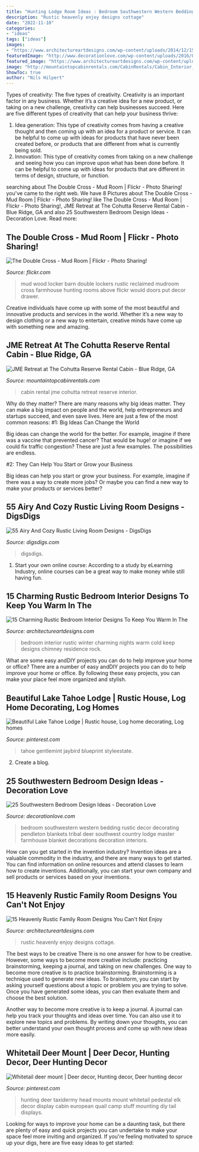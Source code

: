 ```yaml
---
title: "Hunting Lodge Room Ideas : Bedroom Southwestern Western Bedding Rustic Decor Decorating Pendleton Blankets Tribal Deer Southwest Country Lodge Master Farmhouse Blanket Decorations Decoration Interiors"
description: "Rustic heavenly enjoy designs cottage"
date: "2022-11-10"
categories:
- "ideas"
tags: ["ideas"]
images:
- "https://www.architectureartdesigns.com/wp-content/uploads/2014/12/15-Charming-Rustic-Bedroom-Interior-Designs-To-Keep-You-Warm-In-The-Cold-Winter-Nights-267-630x420.jpg"
featuredImage: "http://www.decorationlove.com/wp-content/uploads/2016/04/Deer-Southwestern-Bedroom-Design.jpeg"
featured_image: "https://www.architectureartdesigns.com/wp-content/uploads/2014/12/15-Charming-Rustic-Bedroom-Interior-Designs-To-Keep-You-Warm-In-The-Cold-Winter-Nights-267-630x420.jpg"
image: "http://mountaintopcabinrentals.com/CabinRentals/Cabin_Interior_1.jpg"
ShowToc: true
author: "Nils Hilpert"
---
```



Types of creativity: The five types of creativity.
Creativity is an important factor in any business. Whether it’s a creative idea for a new product, or taking on a new challenge, creativity can help businesses succeed. Here are five different types of creativity that can help your business thrive: 
1. Idea generation: This type of creativity comes from having a creative thought and then coming up with an idea for a product or service. It can be helpful to come up with ideas for products that have never been created before, or products that are different from what is currently being sold. 
2. Innovation: This type of creativity comes from taking on a new challenge and seeing how you can improve upon what has been done before. It can be helpful to come up with ideas for products that are different in terms of design, structure, or function. 

	

		
searching about The Double Cross - Mud Room | Flickr - Photo Sharing! you've came to the right web. We have 8 Pictures about The Double Cross - Mud Room | Flickr - Photo Sharing! like The Double Cross - Mud Room | Flickr - Photo Sharing!, JME Retreat at The Cohutta Reserve Rental Cabin - Blue Ridge, GA and also 25 Southwestern Bedroom Design Ideas - Decoration Love. Read more:
		
    
## The Double Cross - Mud Room | Flickr - Photo Sharing!

<img loading=lazy src="https://c2.staticflickr.com/6/5260/5390754881_55a040ba9d_z.jpg" onerror="this.onerror=null;this.src='https://tse4.mm.bing.net/th?id=OIP.S9qxpQxMWPyxYmVVa4JSFgAAAA&amp;pid=15.1';" alt="The Double Cross - Mud Room | Flickr - Photo Sharing!">

_Source: flickr.com_

>mud wood locker barn double lockers rustic reclaimed mudroom cross farmhouse hunting rooms above flickr would doors put decor drawer. 

	

Creative individuals have come up with some of the most beautiful and innovative products and services in the world. Whether it’s a new way to design clothing or a new way to entertain, creative minds have come up with something new and amazing.

    
## JME Retreat At The Cohutta Reserve Rental Cabin - Blue Ridge, GA

<img loading=lazy src="http://mountaintopcabinrentals.com/CabinRentals/Cabin_Interior_1.jpg" onerror="this.onerror=null;this.src='https://tse3.mm.bing.net/th?id=OIP.VLqdi62SxIepn4YFvKH5ZQHaEK&amp;pid=15.1';" alt="JME Retreat at The Cohutta Reserve Rental Cabin - Blue Ridge, GA">

_Source: mountaintopcabinrentals.com_

>cabin rental jme cohutta retreat reserve interior. 

	

Why do they matter?
There are many reasons why big ideas matter. They can make a big impact on people and the world, help entrepreneurs and startups succeed, and even save lives. Here are just a few of the most common reasons:
#1: Big Ideas Can Change the World

Big ideas can change the world for the better. For example, imagine if there was a vaccine that prevented cancer? That would be huge! or imagine if we could fix traffic congestion? These are just a few examples. The possibilities are endless.

#2: They Can Help You Start or Grow your Business

Big ideas can help you start or grow your business. For example, imagine if there was a way to create more jobs? Or maybe you can find a new way to make your products or services better?

    
## 55 Airy And Cozy Rustic Living Room Designs - DigsDigs

<img loading=lazy src="https://www.digsdigs.com/photos/airy-and-cozy-rustic-living-room-designs-44-554x831.jpg" onerror="this.onerror=null;this.src='https://tse1.mm.bing.net/th?id=OIP.nZ9Ii-lLtJ90hzSmSOwe_wHaLH&amp;pid=15.1';" alt="55 Airy And Cozy Rustic Living Room Designs - DigsDigs">

_Source: digsdigs.com_

>digsdigs. 

	

1. Start your own online course: According to a study by eLearning Industry, online courses can be a great way to make money while still having fun.

    
## 15 Charming Rustic Bedroom Interior Designs To Keep You Warm In The

<img loading=lazy src="https://www.architectureartdesigns.com/wp-content/uploads/2014/12/15-Charming-Rustic-Bedroom-Interior-Designs-To-Keep-You-Warm-In-The-Cold-Winter-Nights-267-630x420.jpg" onerror="this.onerror=null;this.src='https://tse1.mm.bing.net/th?id=OIP.iw4UV6F5LCHaXL5zi66xLwHaE8&amp;pid=15.1';" alt="15 Charming Rustic Bedroom Interior Designs To Keep You Warm In The">

_Source: architectureartdesigns.com_

>bedroom interior rustic winter charming nights warm cold keep designs chimney residence rock. 

	

What are some easy andDIY projects you can do to help improve your home or office?
There are a number of easy andDIY projects you can do to help improve your home or office. By following these easy projects, you can make your place feel more organized and stylish.

    
## Beautiful Lake Tahoe Lodge | Rustic House, Log Home Decorating, Log Homes

<img loading=lazy src="https://i.pinimg.com/736x/6c/ab/f0/6cabf03e685453057b648cde3fc43b52.jpg" onerror="this.onerror=null;this.src='https://tse4.mm.bing.net/th?id=OIP.u387udCjc5U0VjTEER9ZlgHaHa&amp;pid=15.1';" alt="Beautiful Lake Tahoe Lodge | Rustic house, Log home decorating, Log homes">

_Source: pinterest.com_

>tahoe gentlemint jaybird blueprint styleestate. 

	

2. Create a blog.

    
## 25 Southwestern Bedroom Design Ideas - Decoration Love

<img loading=lazy src="http://www.decorationlove.com/wp-content/uploads/2016/04/Deer-Southwestern-Bedroom-Design.jpeg" onerror="this.onerror=null;this.src='https://tse3.mm.bing.net/th?id=OIP.U4jPyzSzgLumRN5s6jJMnAHaLH&amp;pid=15.1';" alt="25 Southwestern Bedroom Design Ideas - Decoration Love">

_Source: decorationlove.com_

>bedroom southwestern western bedding rustic decor decorating pendleton blankets tribal deer southwest country lodge master farmhouse blanket decorations decoration interiors. 

	

How can you get started in the invention industry?
Invention ideas are a valuable commodity in the industry, and there are many ways to get started. You can find information on online resources and attend classes to learn how to create inventions. Additionally, you can start your own company and sell products or services based on your inventions.

    
## 15 Heavenly Rustic Family Room Designs You Can&#039;t Not Enjoy

<img loading=lazy src="https://www.architectureartdesigns.com/wp-content/uploads/2015/03/15-Heavenly-Rustic-Family-Room-Designs-You-Cant-Not-Enjoy-5-630x945.jpg" onerror="this.onerror=null;this.src='https://tse1.mm.bing.net/th?id=OIP.q6XdAE1TihSBOk1kmhEtuQHaLH&amp;pid=15.1';" alt="15 Heavenly Rustic Family Room Designs You Can&#039;t Not Enjoy">

_Source: architectureartdesigns.com_

>rustic heavenly enjoy designs cottage. 

	

The best ways to be creative
There is no one answer for how to be creative. However, some ways to become more creative include: practicing brainstorming, keeping a journal, and taking on new challenges.
One way to become more creative is to practice brainstorming. Brainstorming is a technique used to generate new ideas. To brainstorm, you can start by asking yourself questions about a topic or problem you are trying to solve. Once you have generated some ideas, you can then evaluate them and choose the best solution.

Another way to become more creative is to keep a journal. A journal can help you track your thoughts and ideas over time. You can also use it to explore new topics and problems. By writing down your thoughts, you can better understand your own thought process and come up with new ideas more easily.

    
## Whitetail Deer Mount | Deer Decor, Hunting Decor, Deer Hunting Decor

<img loading=lazy src="https://i.pinimg.com/736x/0e/10/d5/0e10d50acfaedc204f19847f5acf66ca.jpg" onerror="this.onerror=null;this.src='https://tse1.mm.bing.net/th?id=OIP.Jl2pC2ojGLQch8TokwM44QHaKF&amp;pid=15.1';" alt="Whitetail deer mount | Deer decor, Hunting decor, Deer hunting decor">

_Source: pinterest.com_

>hunting deer taxidermy head mounts mount whitetail pedestal elk decor display cabin european quail camp stuff mounting diy tail displays. 

	

Looking for ways to improve your home can be a daunting task, but there are plenty of easy and quick projects you can undertake to make your space feel more inviting and organized. If you're feeling motivated to spruce up your digs, here are five easy ideas to get started: 

